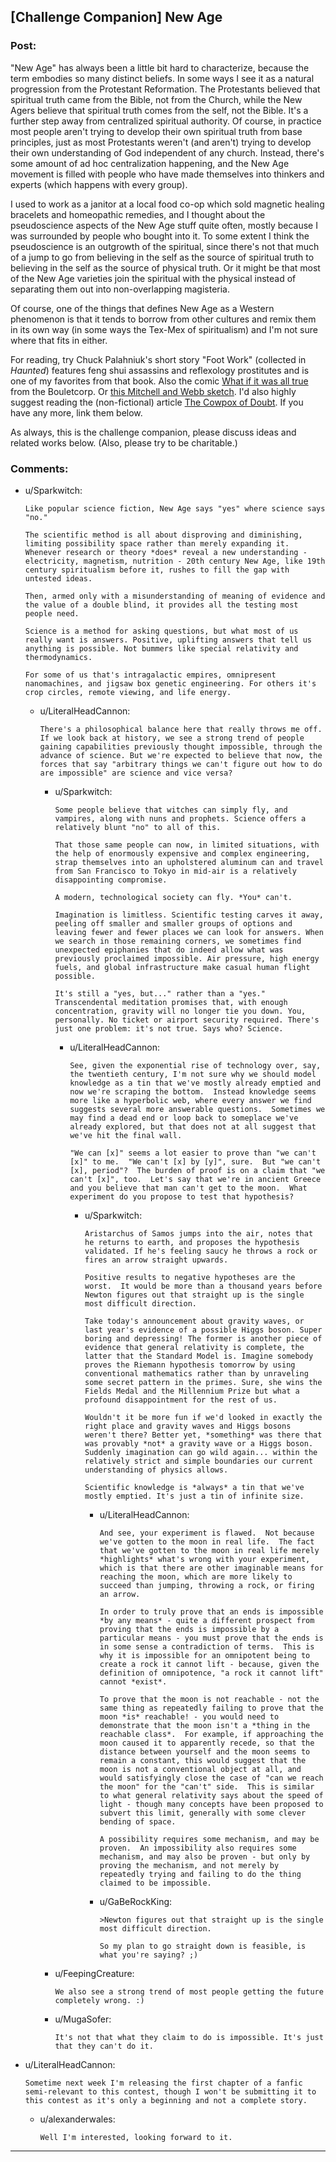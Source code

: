 ## [Challenge Companion] New Age

### Post:

"New Age" has always been a little bit hard to characterize, because the term embodies so many distinct beliefs. In some ways I see it as a natural progression from the Protestant Reformation. The Protestants believed that spiritual truth came from the Bible, not from the Church, while the New Agers believe that spiritual truth comes from the self, not the Bible. It's a further step away from centralized spiritual authority. Of course, in practice most people aren't trying to develop their own spiritual truth from base principles, just as most Protestants weren't (and aren't) trying to develop their own understanding of God independent of any church. Instead, there's some amount of ad hoc centralization happening, and the New Age movement is filled with people who have made themselves into thinkers and experts (which happens with every group).

I used to work as a janitor at a local food co-op which sold magnetic healing bracelets and homeopathic remedies, and I thought about the pseudoscience aspects of the New Age stuff quite often, mostly because I was surrounded by people who bought into it. To some extent I think the pseudoscience is an outgrowth of the spiritual, since there's not that much of a jump to go from believing in the self as the source of spiritual truth to believing in the self as the source of physical truth. Or it might be that most of the New Age varieties join the spiritual with the physical instead of separating them out into non-overlapping magisteria.

Of course, one of the things that defines New Age as a Western phenomenon is that it tends to borrow from other cultures and remix them in its own way (in some ways the Tex-Mex of spiritualism) and I'm not sure where that fits in either.

For reading, try Chuck Palahniuk's short story "Foot Work" (collected in *Haunted*) features feng shui assassins and reflexology prostitutes and is one of my favorites from that book. Also the comic [What if it was all true](http://english.bouletcorp.com/2015/04/11/what-if-it-was-all-true/) from the Bouletcorp. Or [this Mitchell and Webb sketch](https://www.youtube.com/watch?v=HMGIbOGu8q0). I'd also highly suggest reading the (non-fictional) article [The Cowpox of Doubt](http://slatestarcodex.com/2014/04/15/the-cowpox-of-doubt/). If you have any more, link them below.

As always, this is the challenge companion, please discuss ideas and related works below. (Also, please try to be charitable.)

### Comments:

- u/Sparkwitch:
  ```
  Like popular science fiction, New Age says "yes" where science says "no."

  The scientific method is all about disproving and diminishing, limiting possibility space rather than merely expanding it. Whenever research or theory *does* reveal a new understanding - electricity, magnetism, nutrition - 20th century New Age, like 19th century spiritualism before it, rushes to fill the gap with untested ideas.

  Then, armed only with a misunderstanding of meaning of evidence and the value of a double blind, it provides all the testing most people need.

  Science is a method for asking questions, but what most of us really want is answers. Positive, uplifting answers that tell us anything is possible. Not bummers like special relativity and thermodynamics.

  For some of us that's intragalactic empires, omnipresent nanomachines, and jigsaw box genetic engineering. For others it's crop circles, remote viewing, and life energy.
  ```

  - u/LiteralHeadCannon:
    ```
    There's a philosophical balance here that really throws me off. If we look back at history, we see a strong trend of people gaining capabilities previously thought impossible, through the advance of science. But we're expected to believe that now, the forces that say "arbitrary things we can't figure out how to do are impossible" are science and vice versa?
    ```

    - u/Sparkwitch:
      ```
      Some people believe that witches can simply fly, and vampires, along with nuns and prophets. Science offers a relatively blunt "no" to all of this.

      That those same people can now, in limited situations, with the help of enormously expensive and complex engineering, strap themselves into an upholstered aluminum can and travel from San Francisco to Tokyo in mid-air is a relatively disappointing compromise.

      A modern, technological society can fly. *You* can't.

      Imagination is limitless. Scientific testing carves it away, peeling off smaller and smaller groups of options and leaving fewer and fewer places we can look for answers. When we search in those remaining corners, we sometimes find unexpected epiphanies that do indeed allow what was previously proclaimed impossible. Air pressure, high energy fuels, and global infrastructure make casual human flight possible.

      It's still a "yes, but..." rather than a "yes." Transcendental meditation promises that, with enough concentration, gravity will no longer tie you down. You, personally. No ticket or airport security required. There's just one problem: it's not true. Says who? Science.
      ```

      - u/LiteralHeadCannon:
        ```
        See, given the exponential rise of technology over, say, the twentieth century, I'm not sure why we should model knowledge as a tin that we've mostly already emptied and now we're scraping the bottom.  Instead knowledge seems more like a hyperbolic web, where every answer we find suggests several more answerable questions.  Sometimes we may find a dead end or loop back to someplace we've already explored, but that does not at all suggest that we've hit the final wall.

        "We can [x]" seems a lot easier to prove than "we can't [x]" to me.  "We can't [x] by [y]", sure.  But "we can't [x], period"?  The burden of proof is on a claim that "we can't [x]", too.  Let's say that we're in ancient Greece and you believe that man can't get to the moon.  What experiment do you propose to test that hypothesis?
        ```

        - u/Sparkwitch:
          ```
          Aristarchus of Samos jumps into the air, notes that he returns to earth, and proposes the hypothesis validated. If he's feeling saucy he throws a rock or fires an arrow straight upwards.

          Positive results to negative hypotheses are the worst.  It would be more than a thousand years before Newton figures out that straight up is the single most difficult direction.

          Take today's announcement about gravity waves, or last year's evidence of a possible Higgs boson. Super boring and depressing! The former is another piece of evidence that general relativity is complete, the latter that the Standard Model is. Imagine somebody proves the Riemann hypothesis tomorrow by using conventional mathematics rather than by unraveling some secret pattern in the primes. Sure, she wins the Fields Medal and the Millennium Prize but what a profound disappointment for the rest of us.

          Wouldn't it be more fun if we'd looked in exactly the right place and gravity waves and Higgs bosons weren't there? Better yet, *something* was there that was provably *not* a gravity wave or a Higgs boson. Suddenly imagination can go wild again... within the relatively strict and simple boundaries our current understanding of physics allows.

          Scientific knowledge is *always* a tin that we've mostly emptied. It's just a tin of infinite size.
          ```

          - u/LiteralHeadCannon:
            ```
            And see, your experiment is flawed.  Not because we've gotten to the moon in real life.  The fact that we've gotten to the moon in real life merely *highlights* what's wrong with your experiment, which is that there are other imaginable means for reaching the moon, which are more likely to succeed than jumping, throwing a rock, or firing an arrow.

            In order to truly prove that an ends is impossible *by any means* - quite a different prospect from proving that the ends is impossible by a particular means - you must prove that the ends is in some sense a contradiction of terms.  This is why it is impossible for an omnipotent being to create a rock it cannot lift - because, given the definition of omnipotence, "a rock it cannot lift" cannot *exist*.

            To prove that the moon is not reachable - not the same thing as repeatedly failing to prove that the moon *is* reachable! - you would need to demonstrate that the moon isn't a *thing in the reachable class*.  For example, if approaching the moon caused it to apparently recede, so that the distance between yourself and the moon seems to remain a constant, this would suggest that the moon is not a conventional object at all, and would satisfyingly close the case of "can we reach the moon" for the "can't" side.  This is similar to what general relativity says about the speed of light - though many concepts have been proposed to subvert this limit, generally with some clever bending of space.

            A possibility requires some mechanism, and may be proven.  An impossibility also requires some mechanism, and may also be proven - but only by proving the mechanism, and not merely by repeatedly trying and failing to do the thing claimed to be impossible.
            ```

          - u/GaBeRockKing:
            ```
            >Newton figures out that straight up is the single most difficult direction.

            So my plan to go straight down is feasible, is what you're saying? ;)
            ```

    - u/FeepingCreature:
      ```
      We also see a strong trend of most people getting the future completely wrong. :)
      ```

    - u/MugaSofer:
      ```
      It's not that what they claim to do is impossible. It's just that they can't do it.
      ```

- u/LiteralHeadCannon:
  ```
  Sometime next week I'm releasing the first chapter of a fanfic semi-relevant to this contest, though I won't be submitting it to this contest as it's only a beginning and not a complete story.
  ```

  - u/alexanderwales:
    ```
    Well I'm interested, looking forward to it.
    ```

---

